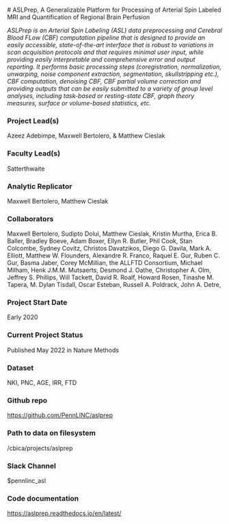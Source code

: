 <br>
# ASLPrep, A Generalizable Platform for Processing of Arterial Spin Labeled MRI and Quantification of Regional Brain Perfusion

*ASLPrep is an Arterial Spin Labeling (ASL) data preprocessing and Cerebral Blood FLow (CBF) computation pipeline that is designed to provide an easily accessible, state-of-the-art interface that is robust to variations in scan acquisition protocols and that requires minimal user input, while providing easily interpretable and comprehensive error and output reporting. It performs basic processing steps (coregistration, normalization, unwarping, noise component extraction, segmentation, skullstripping etc.), CBF computation, denoising CBF, CBF partial volume correction and providing outputs that can be easily submitted to a variety of group level analyses, including task-based or resting-state CBF, graph theory measures, surface or volume-based statistics, etc.*

### Project Lead(s) 

Azeez Adebimpe, Maxwell Bertolero, & Matthew Cieslak

### Faculty Lead(s)

Satterthwaite

### Analytic Replicator

Maxwell Bertolero, Matthew Cieslak

### Collaborators

Maxwell Bertolero, Sudipto Dolui, Matthew Cieslak, Kristin Murtha, Erica B. Baller, Bradley Boeve, Adam Boxer, Ellyn R. Butler, Phil Cook, Stan Colcombe, Sydney Covitz, Christos Davatzikos, Diego G. Davila, Mark A. Elliott, Matthew W. Flounders, Alexandre R. Franco, Raquel E. Gur, Ruben C. Gur, Basma Jaber, Corey McMillian, the ALLFTD Consortium, Michael Milham, Henk J.M.M. Mutsaerts, Desmond J. Oathe, Christopher A. Olm, Jeffrey S. Phillips, Will Tackett, David R. Roalf, Howard Rosen, Tinashe M. Tapera, M. Dylan Tisdall, Oscar Esteban, Russell A. Poldrack, John A. Detre,
### Project Start Date

Early 2020

### Current Project Status

Published May 2022 in Nature Methods

### Dataset

NKI, PNC, AGE, IRR, FTD

### Github repo

https://github.com/PennLINC/aslprep

### Path to data on filesystem

/cbica/projects/aslprep

### Slack Channel

$pennlinc_asl

### Code documentation

https://aslprep.readthedocs.io/en/latest/
